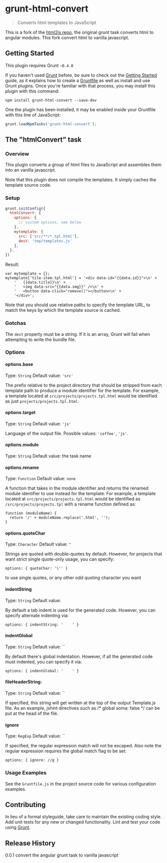 # grunt-html-convert

> Converts html templates to JavaScript

This is a fork of the [html2js repo](https://github.com/karlgoldstein/grunt-html2js), the original grunt task converts html to angular modules. This fork convert html to vanilla javascript.

## Getting Started
This plugin requires Grunt `~0.4.0`

If you haven't used [Grunt](http://gruntjs.com/) before, be sure to check out the [Getting Started](http://gruntjs.com/getting-started) guide, as it explains how to create a [Gruntfile](http://gruntjs.com/sample-gruntfile) as well as install and use Grunt plugins. Once you're familiar with that process, you may install this plugin with this command:

```shell
npm install grunt-html-convert --save-dev
```

One the plugin has been installed, it may be enabled inside your Gruntfile with this line of JavaScript:

```js
grunt.loadNpmTasks('grunt-html-convert');
```

## The "htmlConvert" task

### Overview

This plugin converts a group of html files to JavaScript and assembles them into an vanilla javascript.

Note that this plugin does *not* compile the templates.  It simply caches the template source code.

### Setup

```js
grunt.initConfig({
  htmlConvert: {
    options: {
      // custom options, see below    
    },
    mytemplate: {
      src: ['src/**/*.tpl.html'],
      dest: 'tmp/templates.js'
    },
  },
})
```

Result:

```
var mytemplate = {};
mytemplate['tile-item.tpl.html'] = '<div data-id="{{data.id}}">\n' +
	'	{{data.title}}\n' +
	'	<img data-src="{{data.img}}" />\n' +
	'	<button data-click="remove()"></button>\n' +
	'</div>';
```

Note that you should use relative paths to specify the template URL, to
match the keys by which the template source is cached.

### Gotchas

The `dest` property must be a string.  If it is an array, Grunt will fail when attempting to write the bundle file.

### Options

#### options.base
Type: `String`
Default value: `'src'`

The prefix relative to the project directory that should be stripped from each template path to produce a module identifier for the template.  For example, a template located at `src/projects/projects.tpl.html` would be identified as just `projects/projects.tpl.html`.

#### options.target
Type: `String`
Default value: `'js'`

Language of the output file. Possible values: `'coffee'`, `'js'`.

#### options.module
Type: `String`
Default value: the task name

#### options.rename
Type: `Function`
Default value: `none`

A function that takes in the module identifier and returns the renamed module identifier to use instead for the template.  For example, a template located at `src/projects/projects.tpl.html` would be identified as `/src/projects/projects.tpl` with a rename function defined as:

```
function (moduleName) {
  return '/' + moduleName.replace('.html', '');
}
```

#### options.quoteChar
Type: `Character`
Default value: `"`

Strings are quoted with double-quotes by default.  However, for projects 
that want strict single quote-only usage, you can specify:

```
options: { quoteChar: '\'' }
```

to use single quotes, or any other odd quoting character you want

#### indentString
Type: `String`
Default value: `    `

By default a tab indent is used for the generated code. However,
you can specify alternate indenting via:

```
options: { indentString: '    ' }
```

#### indentGlobal
Type: `String`
Default value: ``

By default there's global indentation. However, if all the generated code must indented,
you can specify it via:

```
options: { indentGlobal: '    ' }
```

#### fileHeaderString:
Type: `String`
Default value: ``

If specified, this string  will get written at the top of the output
Template.js file. As an example, jshint directives such as
/* global soma: false */ can be put at the head of the file.

#### ignore
Type: `RegExp`
Default value: ``

If specified, the regular expression match will not be escaped.
Also note the regular expression requires the global match flag to be set:
```
options: { ignore: //g } 
```

### Usage Examples

See the `Gruntfile.js` in the project source code for various configuration examples.

## Contributing
In lieu of a formal styleguide, take care to maintain the existing coding style. Add unit tests for any new or changed functionality. Lint and test your code using [Grunt](http://gruntjs.com/).

## Release History

0.0.1 convert the angular grunt task to vanilla javascript
